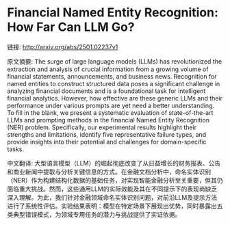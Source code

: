 # Financial Named Entity Recognition: How Far Can LLM Go?

链接: http://arxiv.org/abs/2501.02237v1

原文摘要:
The surge of large language models (LLMs) has revolutionized the extraction
and analysis of crucial information from a growing volume of financial
statements, announcements, and business news. Recognition for named entities to
construct structured data poses a significant challenge in analyzing financial
documents and is a foundational task for intelligent financial analytics.
However, how effective are these generic LLMs and their performance under
various prompts are yet need a better understanding. To fill in the blank, we
present a systematic evaluation of state-of-the-art LLMs and prompting methods
in the financial Named Entity Recognition (NER) problem. Specifically, our
experimental results highlight their strengths and limitations, identify five
representative failure types, and provide insights into their potential and
challenges for domain-specific tasks.

中文翻译:
大型语言模型（LLM）的崛起彻底改变了从日益增长的财务报表、公告和商业新闻中提取与分析关键信息的方式。在金融文档分析中，命名实体识别（NER）作为构建结构化数据的基础任务，对实现智能金融分析至关重要，但其仍面临重大挑战。然而，这些通用LLM的实际效能及其在不同提示下的表现尚缺乏深入理解。为此，我们针对金融领域命名实体识别问题，对前沿LLM及提示方法进行了系统性评估。实验结果表明：模型在特定场景下展现出优势，同时暴露出五类典型错误模式，为领域专用任务的潜力与挑战提供了实证依据。
